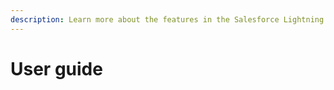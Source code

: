 ```yaml
---
description: Learn more about the features in the Salesforce Lightning user guide.
---
```


# User guide

